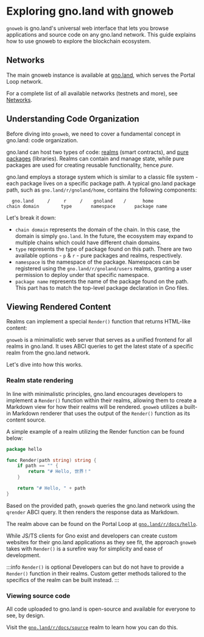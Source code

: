 # Exploring gno.land with gnoweb

`gnoweb` is gno.land's universal web interface that lets you browse applications
and source code on any gno.land network. This guide explains how to use gnoweb
to explore the blockchain ecosystem.

## Networks

The main gnoweb instance is available at [gno.land](https://gno.land), which serves the Portal Loop network.

For a complete list of all available networks (testnets and more), see [Networks](../resources/gnoland-networks.md).

## Understanding Code Organization

Before diving into `gnoweb`, we need to cover a fundamental concept in gno.land:
code organization.

gno.land can host two types of code: [realms](../resources/realms.md) (smart contracts),
and [pure packages](../resources/gno-packages.md) (libraries). Realms can
contain and manage state, while pure packages are used for creating reusable
functionality, hence _pure_.

gno.land employs a storage system which is similar to a classic file system - each
package lives on a specific package path. A typical gno.land package path, such
as `gno.land/r/gnoland/home`, contains the following components:

```
  gno.land     /     r     /    gnoland    /      home
chain domain        type       namespace       package name
```

Let's break it down:
- `chain domain` represents the domain of the chain. In this case, the domain is
  simply `gno.land`. In the future, the ecosystem may expand to multiple chains
  which could have different chain domains.
- `type` represents the type of package found on this path. There are two available
  options - `p` & `r` - pure packages and realms, respectively.
- `namespace` is the namespace of the package. Namespaces can be registered using
  the `gno.land/r/gnoland/users` realms, granting a user permission to deploy under
  that specific namespace.
- `package name` represents the name of the package found on the path. This part has
  to match the top-level package declaration in Gno files.

## Viewing Rendered Content

Realms can implement a special `Render()` function that returns HTML-like content:

`gnoweb` is a minimalistic web server that serves as a unified frontend for all
realms in gno.land. It uses ABCI queries to get the latest state of a specific
realm from the gno.land network.

Let's dive into how this works.

### Realm state rendering

In line with minimalistic principles, gno.land encourages developers to implement
a `Render()` function within their realms, allowing them to create a Markdown view
for how their realms will be rendered. `gnoweb` utilizes a built-in Markdown renderer
that uses the output of the `Render()` function as its content source.

A simple example of a realm utilizing the Render function can be found below:

```go
package hello

func Render(path string) string {
	if path == "" {
		return "# Hello, 世界！"
	}

	return "# Hello, " + path
}
```

Based on the provided path, `gnoweb` queries the gno.land network using the
`qrender` ABCI query. It then renders the response data as Markdown.

The realm above can be found on the Portal Loop at [`gno.land/r/docs/hello`](https://gno.land/r/docs/hello).

While JS/TS clients for Gno exist and developers can create custom websites for their
gno.land applications as they see fit, the approach `gnoweb` takes with `Render()`
is a surefire way for simplicity and ease of development.

:::info `Render()` is optional
Developers can but do not have to provide a `Render()` function in their realms.
Custom getter methods tailored to the specifics of the realm can be built instead.
:::

### Viewing source code

All code uploaded to gno.land is open-source and available for everyone to see,
by design.

Visit the [`gno.land/r/docs/source`](https://gno.land/r/docs/source) realm to learn
how you can do this.
